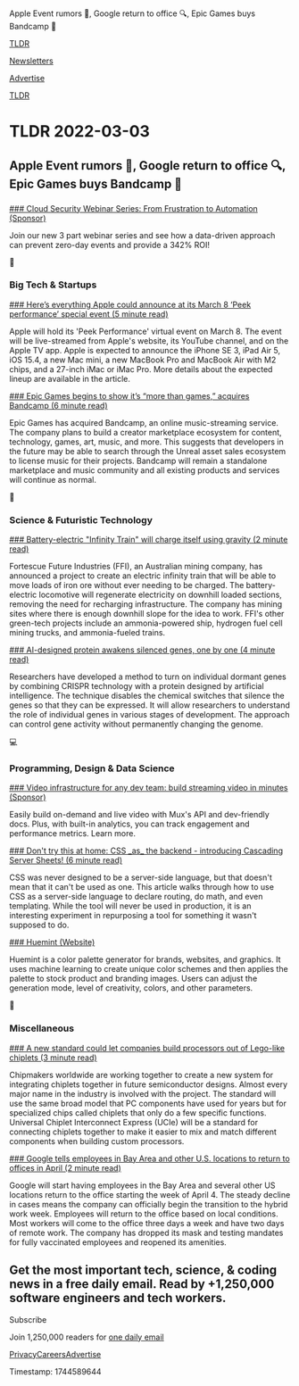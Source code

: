 Apple Event rumors 📱, Google return to office 🔍, Epic Games buys Bandcamp 🎵

[TLDR](/)

[Newsletters](/newsletters)

[Advertise](https://advertise.tldr.tech/)

[TLDR](/)

# TLDR 2022-03-03

## Apple Event rumors 📱, Google return to office 🔍, Epic Games buys Bandcamp 🎵

### 

[### Cloud Security Webinar Series: From Frustration to Automation (Sponsor)](https://info.lacework.com/cloud-security-webinar-series.html?utm_source=tldr&utm_medium=advertising_pd&utm_campaign=20220217_glo_rup_lightning_strike_webinar_series)

Join our new 3 part webinar series and see how a data-driven approach can prevent zero-day events and provide a 342% ROI!

📱

### Big Tech & Startups

[### Here’s everything Apple could announce at its March 8 ‘Peek performance’ special event (5 minute read)](https://9to5mac.com/2022/03/02/heres-everything-we-could-see-at-the-apple-event-march-8/?utm_source=tldrnewsletter)

Apple will hold its 'Peek Performance' virtual event on March 8. The event will be live-streamed from Apple's website, its YouTube channel, and on the Apple TV app. Apple is expected to announce the iPhone SE 3, iPad Air 5, iOS 15.4, a new Mac mini, a new MacBook Pro and MacBook Air with M2 chips, and a 27-inch iMac or iMac Pro. More details about the expected lineup are available in the article.

[### Epic Games begins to show it’s “more than games,” acquires Bandcamp (6 minute read)](https://arstechnica.com/gaming/2022/03/epic-games-begins-to-show-its-more-than-games-acquires-bandcamp/?utm_source=tldrnewsletter)

Epic Games has acquired Bandcamp, an online music-streaming service. The company plans to build a creator marketplace ecosystem for content, technology, games, art, music, and more. This suggests that developers in the future may be able to search through the Unreal asset sales ecosystem to license music for their projects. Bandcamp will remain a standalone marketplace and music community and all existing products and services will continue as normal.

🚀

### Science & Futuristic Technology

[### Battery-electric "Infinity Train" will charge itself using gravity (2 minute read)](https://newatlas.com/transport/fortescue-wae-infinity-train-electric/?utm_source=tldrnewsletter)

Fortescue Future Industries (FFI), an Australian mining company, has announced a project to create an electric infinity train that will be able to move loads of iron ore without ever needing to be charged. The battery-electric locomotive will regenerate electricity on downhill loaded sections, removing the need for recharging infrastructure. The company has mining sites where there is enough downhill slope for the idea to work. FFI's other green-tech projects include an ammonia-powered ship, hydrogen fuel cell mining trucks, and ammonia-fueled trains.

[### AI-designed protein awakens silenced genes, one by one (4 minute read)](https://phys.org/news/2022-03-ai-designed-protein-awakens-silenced-genes.html?utm_source=tldrnewsletter)

Researchers have developed a method to turn on individual dormant genes by combining CRISPR technology with a protein designed by artificial intelligence. The technique disables the chemical switches that silence the genes so that they can be expressed. It will allow researchers to understand the role of individual genes in various stages of development. The approach can control gene activity without permanently changing the genome.

💻

### Programming, Design & Data Science

[### Video infrastructure for any dev team: build streaming video in minutes (Sponsor)](https://mux.com?utm_campaign=tldr%20newsletter&utm_source=tldr%20newsletter&utm_medium=display&utm_content=tldrnewsletter_q122-mar)

Easily build on-demand and live video with Mux's API and dev-friendly docs. Plus, with built-in analytics, you can track engagement and performance metrics. Learn more.

[### Don't try this at home: CSS \_as\_ the backend - introducing Cascading Server Sheets! (6 minute read)](https://dev.to/thormeier/dont-try-this-at-home-css-as-the-backend-what-3oih?utm_source=tldrnewsletter)

CSS was never designed to be a server-side language, but that doesn't mean that it can't be used as one. This article walks through how to use CSS as a server-side language to declare routing, do math, and even templating. While the tool will never be used in production, it is an interesting experiment in repurposing a tool for something it wasn't supposed to do.

[### Huemint (Website)](https://huemint.com/?utm_source=tldrnewsletter)

Huemint is a color palette generator for brands, websites, and graphics. It uses machine learning to create unique color schemes and then applies the palette to stock product and branding images. Users can adjust the generation mode, level of creativity, colors, and other parameters.

🎁

### Miscellaneous

[### A new standard could let companies build processors out of Lego-like chiplets (3 minute read)](https://www.theverge.com/2022/3/2/22958049/ucie-chiplet-standard-processors-soc-intel-tsmc-samsung-arm?utm_source=tldrnewsletter)

Chipmakers worldwide are working together to create a new system for integrating chiplets together in future semiconductor designs. Almost every major name in the industry is involved with the project. The standard will use the same broad model that PC components have used for years but for specialized chips called chiplets that only do a few specific functions. Universal Chiplet Interconnect Express (UCIe) will be a standard for connecting chiplets together to make it easier to mix and match different components when building custom processors.

[### Google tells employees in Bay Area and other U.S. locations to return to offices in April (2 minute read)](https://www.cnbc.com/2022/03/02/google-tells-employees-to-return-to-offices-in-april.html?utm_source=tldrnewsletter)

Google will start having employees in the Bay Area and several other US locations return to the office starting the week of April 4. The steady decline in cases means the company can officially begin the transition to the hybrid work week. Employees will return to the office based on local conditions. Most workers will come to the office three days a week and have two days of remote work. The company has dropped its mask and testing mandates for fully vaccinated employees and reopened its amenities.

## Get the most important tech, science, & coding news in a free daily email. Read by +1,250,000 software engineers and tech workers.

Subscribe

Join 1,250,000 readers for [one daily email](/api/latest/tech)

[Privacy](/privacy)[Careers](https://jobs.ashbyhq.com/tldr.tech)[Advertise](/tech/advertise)

Timestamp: 1744589644